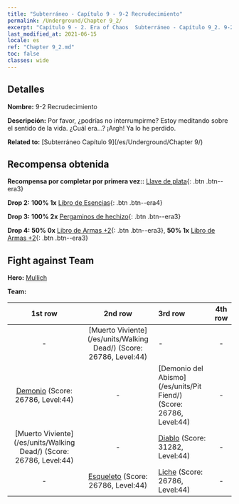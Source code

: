 ```yaml
---
title: "Subterráneo - Capítulo 9 - 9-2 Recrudecimiento"
permalink: /Underground/Chapter 9_2/
excerpt: "Capítulo 9 - 2. Era of Chaos  Subterráneo - Capítulo 9_2. 9-2 Recrudecimiento"
last_modified_at: 2021-06-15
locale: es
ref: "Chapter 9_2.md"
toc: false
classes: wide
---
```


## Detalles

 **Nombre:** 9-2 Recrudecimiento

 **Descripción:** Por favor, ¿podrías no interrumpirme? Estoy meditando sobre el sentido de la vida. ¿Cuál era...? ¡Argh! Ya lo he perdido.

 **Related to:** [Subterráneo Capítulo 9](/es/Underground/Chapter 9/)

## Recompensa obtenida

 **Recompensa por completar por primera vez::** [Llave de plata](/ItemsES/con_693/){: .btn .btn--era3}

 **Drop 2:** **100% 1x** [Libro de Esencias](/ItemsES/mat_39/){: .btn .btn--era4}

 **Drop 3:** **100% 2x** [Pergaminos de hechizo](/ItemsES/con_694/){: .btn .btn--era3}

 **Drop 4:** **50% 0x** [Libro de Armas +2](/ItemsES/mat_32/){: .btn .btn--era3}, **50% 1x** [Libro de Armas +2](/ItemsES/mat_32/){: .btn .btn--era3}


## Fight against Team
 **Hero:** [Mullich](/es/heroes/Mullich/)

 **Team:**


  | 1st row | 2nd row | 3rd row | 4th row |
  |:----:|:----:|:----|:----:|
  | - | [Muerto Viviente](/es/units/Walking Dead/) (Score: 26786, Level:44)  | - | - |
  | [Demonio](/es/units/Demon/) (Score: 26786, Level:44)  | - | [Demonio del Abismo](/es/units/Pit Fiend/) (Score: 26786, Level:44)  | - |
  | [Muerto Viviente](/es/units/Walking Dead/) (Score: 26786, Level:44)  | - | [Diablo](/es/units/Devil/) (Score: 31282, Level:44)  | - |
  | - | [Esqueleto](/es/units/Skeleton/) (Score: 26786, Level:44)  | [Liche](/es/units/Lich/) (Score: 26786, Level:44)  | - |


